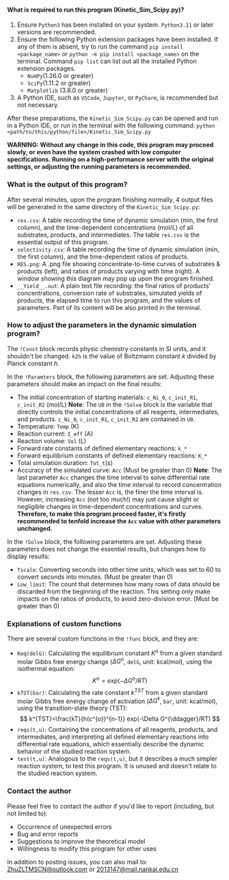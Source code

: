 #### What is required to run this program (Kinetic_Sim_Scipy.py)?
1. Ensure `Python3` has been installed on your system. `Python3.11` or later versions are recommended.
2. Ensure the following Python extension packages have been installed. If any of them is absent, try to run the command `pip install <package_name>` or `python -m pip install <package_name>` on the terminal.  Command `pip list` can list out all the installed Python extension packages.
	- `NumPy`(1.26.0 or greater)
	- `SciPy`(1.11.2 or greater)
	- `Matplotlib` (3.8.0 or greater)
3. A Python IDE, such as `VSCode`, `Jupyter`, or `PyCharm`, is recommended but not necessary.

After these preparations, the `Kinetic_Sim_Scipy.py` can be opened and run in a Python IDE, or run in the terminal with the following command:
```python <path/to/this/python/file>/Kinetic_Sim_Scipy.py```

**WARNING: Without any change in this code, this program may proceed slowly, or even have the system crashed with low computer specifications. Running on a high-performance server with the original settings, or adjusting the running parameters is recommended.**

### What is the output of this program?
After several minutes, upon the program finishing normally, 4 output files will be generated in the same directory of the `Kinetic_Sim_Scipy.py`:
- `res.csv`: A table recording the time of dynamic simulation (min, the first column), and the time-dependent concentrations (mol/L) of all substrates, products, and intermediates. The table `res.csv` is the essential output of this program.
- `selectivity.csv`: A table recording the time of dynamic simulation (min, the first column), and the time-dependent ratios of products.
- `RES.png`: A .png file showing concentrate-to-time curves of substrates & products (left), and ratios of products varying with time (right). A window showing this diagram may pop up upon the program finished.
- `__Yield__.out`: A plain text file recording: the final ratios of products' concentrations, conversion rate of substrates, simulated yields of products, the elapsed time to run this program, and the values of parameters. Part of its content will be also printed in the terminal.

### How to adjust the parameters in the dynamic simulation program?

The `!Const` block records physic chemistry constants in SI units, and it shouldn't be changed. `k2h` is the value of Boltzmann constant $k$ divided by Planck constant $h$.

In the `!Paramters` block, the following parameters are set. Adjusting these parameters should make an impact on the final results:
- The initial concentration of starting materials: `c_Ni_0`, `c_init_R1`, `c_init_R2` (mol/L)
**Note**: The `U0` in the `!Solve` block is the variable that directly controls the initial concentrations of all reagents, intermediates, and products. `c_Ni_0`, `c_init_R1`, `c_init_R2` are contained in `U0`.
- Temperature: `Temp` (K)
- Reaction current: `I_eff` (A)
- Reaction volume: `Vol` (L)
- Forward rate constants of defined elementary reactions: `k_*`
- Forward equilibrium constants of defined elementary reactions: `K_*`
- Total simulation duration: `Tot_t`(s)
- Accuracy of the simulated curve: `Acc` (Must be greater than 0)
**Note**: The last parameter `Acc` changes the time interval to solve differential rate equations numerically, and also the time interval to record concentration changes in `res.csv`. The lesser `Acc` is, the finer the time interval is. However, increasing `Acc` (not too much!) may just cause slight or negligible changes in time-dependent concentrations and curves. **Therefore, to make this program proceed faster, it's firstly recommended to tenfold increase the `Acc` value with other parameters unchanged.**

In the `!Solve` block, the following parameters are set. Adjusting these parameters does not change the essential results, but changes how to display results:
- `Tscale`: Converting seconds into other time units, which was set to 60 to convert seconds into minutes. (Must be greater than 0)
- `Low_limit`: The count that determines how many rows of data should be discarded from the beginning of the reaction. This setting only make impacts on the ratios of products, to avoid zero-division error. (Must be greater than 0)

### Explanations of custom functions
There are several custom functions in the `!func` block, and they are:
- `Keq(delG)`: Calculating the equilibrium constant $K^{o}$ from a given standard molar Gibbs free energy change ($\Delta G^{o}$, `delG`, unit: kcal/mol), using the isothermal equation:
$$
K^{o}=exp(-\Delta G^{o}/RT)
$$
- `kTST(bar)`: Calculating the rate constant $k^{TST}$ from a given standard molar Gibbs free energy change of activation ($\Delta G^{\ddagger}$, `bar`, unit: kcal/mol), using the transition-state theory (TST):
$$
k^{TST}=\frac{kT}{h(c^{o})^{n-1}} exp(-\Delta G^{\ddagger}/RT)
$$
- `reqs(t,u)`: Containing the concentrations of all reagents, products, and intermediates, and interpreting all defined elementary reactions into differential rate equations, which essentially describe the dynamic behavior of the studied reaction system.
- `test(t,u)`: Analogous to the `reqs(t,u)`, but it describes a much simpler reaction system, to test this program. It is unused and doesn't relate to the studied reaction system.

### Contact the author
Please feel free to contact the author if you'd like to report (including, but not limited to):
- Occurrence of unexpected errors
- Bug and error reports
- Suggestions to improve the theoretical model
- Willingness to modify this program for other uses

In addition to posting issues, you can also mail to:
ZhuZLTMSCN@outlook.com or
2013147@mail.nankai.edu.cn

